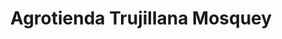 ---
title: "Agrotienda Trujillana Mosquey"
url: /mosquey/agrotienda-trujillana-mosquey/
shop: agraria
---